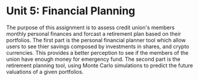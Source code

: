 # Unit 5: Financial Planning

The purpose of this assignment is to assess credit union's members monthly personal finances and forcast a retirement plan based on their portfolios. The first part is the personal financial planner tool which allow users to see thier savings composed by investments in shares, and crypto currencies. This provides a better perception to see if the members of the union have enough money for emergency fund. The second part is the retirement planning tool, using Monte Carlo simulations to predict the future valuations of a given portfolios. 
